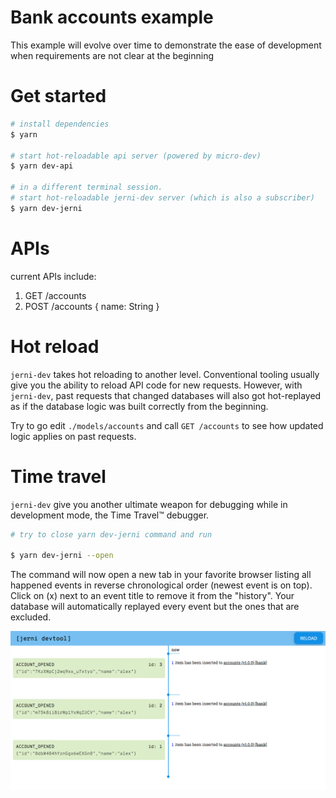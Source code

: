 # Bank accounts example

This example will evolve over time to demonstrate the ease of development when requirements are not clear at the beginning

# Get started

```sh
# install dependencies
$ yarn

# start hot-reloadable api server (powered by micro-dev)
$ yarn dev-api

# in a different terminal session.
# start hot-reloadable jerni-dev server (which is also a subscriber)
$ yarn dev-jerni
```

# APIs

current APIs include:

1.  GET /accounts
2.  POST /accounts { name: String }

# Hot reload

`jerni-dev` takes hot reloading to another level. Conventional tooling usually give you the ability to reload API code for new requests. However, with `jerni-dev`, past requests that changed databases will also got hot-replayed as if the database logic was built correctly from the beginning.

Try to go edit `./models/accounts` and call `GET /accounts` to see how updated logic applies on past requests.

# Time travel

`jerni-dev` give you another ultimate weapon for debugging while in development mode, the Time Travel™ debugger.

```sh
# try to close yarn dev-jerni command and run

$ yarn dev-jerni --open
```

The command will now open a new tab in your favorite browser listing all happened events in reverse chronological order (newest event is on top). Click on (x) next to an event title to remove it from the "history". Your database will automatically replayed every event but the ones that are excluded.

![devtool-UI](./devtool-ui.png)
